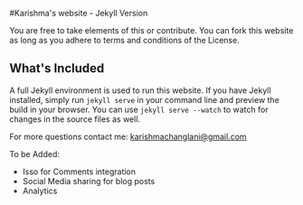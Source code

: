 #Karishma's website - Jekyll Version

You are free to take elements of this or contribute. You can fork this website as long as you adhere to terms and conditions of the License.

## What's Included

A full Jekyll environment is used to run this website. If you have Jekyll installed, simply run `jekyll serve` in your command line and preview the build in your browser. You can use `jekyll serve --watch` to watch for changes in the source files as well.

For more questions contact me: karishmachanglani@gmail.com

To be Added: 

* Isso for Comments integration 
* Social Media sharing for blog posts
* Analytics
